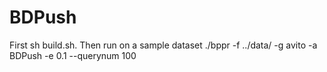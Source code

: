 # BDPush

First sh build.sh.
Then run on a sample dataset ./bppr -f ../data/ -g avito -a BDPush -e 0.1 --querynum 100
